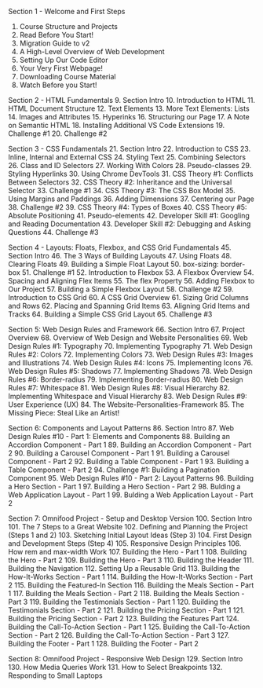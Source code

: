 Section 1 - Welcome and First Steps
1. Course Structure and Projects
2. Read Before You Start!
3. Migration Guide to v2
4. A High-Level Overview of Web Development
5. Setting Up Our Code Editor
6. Your Very First Webpage!
7. Downloading Course Material
8. Watch Before you Start!


Section 2 - HTML Fundamentals
9. Section Intro
10. Introduction to HTML
11. HTML Document Structure
12. Text Elements
13. More Text Elements: Lists
14. Images and Attributes
15. Hyperinks
16. Structuring our Page
17. A Note on Semantic HTML
18. Installing Additional VS Code Extensions
19. Challenge #1
20. Challenge #2


Section 3 - CSS Fundamentals
21. Section Intro
22. Introduction to CSS
23. Inline, Internal and External CSS
24. Styling Text
25. Combining Selectors
26. Class and ID Selectors
27. Working With Colors
28. Pseudo-classes
29. Styling Hyperlinks
30. Using Chrome DevTools
31. CSS Theory #1: Conflicts Between Selectors
32. CSS Theory #2: Inheritance and the Universal Selector
33. Challenge #1
34. CSS Theory #3: The CSS Box Model
35. Using Margins and Paddings
36. Adding Dimensions
37. Centering our Page
38. Challenge #2
39. CSS Theory #4: Types of Boxes
40. CSS Theory #5: Absolute Positioning
41. Pseudo-elements
42. Developer Skill #1: Googling and Reading Documentation
43. Developer Skill #2: Debugging and Asking Questions
44. Challenge #3


Section 4 - Layouts: Floats, Flexbox, and CSS Grid Fundamentals
45. Section Intro
46. The 3 Ways of Building Layouts
47. Using Floats
48. Clearing Floats
49. Building a Simple Float Layout
50. box-sizing: border-box
51. Challenge #1
52. Introduction to Flexbox
53. A Flexbox Overview
54. Spacing and Aligning Flex Items
55. The flex Property
56. Adding Flexbox to Our Project
57. Building a Simple Flexbox Layout
58. Challenge #2
59. Introduction to CSS Grid
60. A CSS Grid Overview
61. Sizing Grid Columns and Rows
62. Placing and Spanning Grid Items
63. Aligning Grid Items and Tracks
64. Building a Simple CSS Grid Layout
65. Challenge #3


Section 5: Web Design Rules and Framework
66. Section Intro
67. Project Overview
68. Overview of Web Design and Website Personalities
69. Web Design Rules #1: Typography
70. Implementing Typography
71. Web Design Rules #2: Colors
72. Implementing Colors
73. Web Design Rules #3: Images and Illustrations
74. Web Design Rules #4: Icons
75. Implementing Icons
76. Web Design Rules #5: Shadows
77. Implementing Shadows
78. Web Design Rules #6: Border-radius
79. Implementing Border-radius
80. Web Design Rules #7: Whitespace
81. Web Design Rules #8: Visual Hierarchy
82. Implementing Whitespace and Visual Hierarchy
83. Web Design Rules #9: User Experience (UX)
84. The Website-Personalities-Framework
85. The Missing Piece: Steal Like an Artist!


Section 6: Components and Layout Patterns
86. Section Intro
87. Web Design Rules #10 - Part 1: Elements and Components
88. Building an Accordion Component - Part 1
89. Building an Accordion Component - Part 2
90. Building a Carousel Component - Part 1
91. Building a Carousel Component - Part 2
92. Building a Table Component - Part 1
93. Building a Table Component - Part 2
94. Challenge #1: Building a Pagination Component
95. Web Design Rules #10 - Part 2: Layout Patterns
96. Building a Hero Section - Part 1
97. Building a Hero Section - Part 2
98. Bulding a Web Application Layout - Part 1
99. Bulding a Web Application Layout - Part 2


Section 7: Omnifood Project - Setup and Desktop Version
100. Section Intro
101. The 7 Steps to a Great Website
102. Defining and Planning the Project (Steps 1 and 2)
103. Sketching Initial Layout Ideas (Step 3)
104. First Design and Development Steps (Step 4)
105. Responsive Design Principles
106. How rem and max-width Work
107. Building the Hero - Part 1
108. Building the Hero - Part 2
109. Building the Hero - Part 3
110. Building the Header
111. Building the Navigation
112. Setting Up a Reusable Grid
113. Building the How-It-Works Section - Part 1
114. Building the How-It-Works Section - Part 2
115. Building the Featured-In Section
116. Building the Meals Section - Part 1
117. Building the Meals Section - Part 2
118. Building the Meals Section - Part 3
119. Building the Testimonials Section - Part 1
120. Building the Testimonials Section - Part 2
121. Building the Pricing Section - Part 1
121. Building the Pricing Section - Part 2
123. Building the Features Part
124. Building the Call-To-Action Section - Part 1
125. Building the Call-To-Action Section - Part 2
126. Building the Call-To-Action Section - Part 3
127. Building the Footer - Part 1
128. Building the Footer - Part 2



Section 8: Omnifood Project - Responsive Web Design
129. Section Intro
130. How Media Queries Work
131. How to Select Breakpoints
132. Responding to Small Laptops

